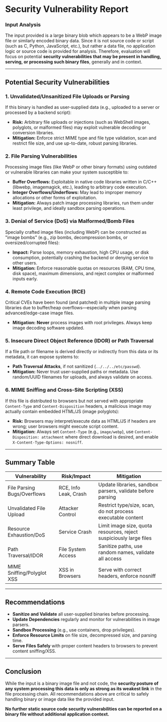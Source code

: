 # Security Vulnerability Report

### Input Analysis

The input provided is a large binary blob which appears to be a WebP image file or similarly encoded binary data. Since it is not source code or script (such as C, Python, JavaScript, etc.), but rather a data file, no application logic or source code is provided for analysis. Therefore, evaluation will focus on potential **security vulnerabilities that may be present in handling, serving, or processing such binary files**, generally and in context.

---

## Potential Security Vulnerabilities

### 1. **Unvalidated/Unsanitized File Uploads or Parsing**
If this binary is handled as user-supplied data (e.g., uploaded to a server or processed by a backend script):

- **Risk:** Arbitrary file uploads or injections (such as WebShell images, polyglots, or malformed files) may exploit vulnerable decoding or conversion libraries.
- **Mitigation:** Enforce strict MIME type and file type validation, scan and restrict file size, and use up-to-date, robust parsing libraries.

### 2. **File Parsing Vulnerabilities**
Processing image files (like WebP or other binary formats) using outdated or vulnerable libraries can make your system susceptible to:

- **Buffer Overflows:** Exploitable in native code libraries written in C/C++ (libwebp, imagemagick, etc.), leading to arbitrary code execution.
- **Integer Overflows/Underflows:** May lead to improper memory allocations or other forms of exploitation.
- **Mitigation:** Always patch image processing libraries, run them under least privilege, and ideally sandbox parsing operations.

### 3. **Denial of Service (DoS) via Malformed/Bomb Files**
Specially crafted image files (including WebP) can be constructed as "image bombs" (e.g., zip bombs, decompression bombs, or oversized/corrupted files):

- **Impact:** Parse loops, memory exhaustion, high CPU usage, or disk consumption, potentially crashing the backend or denying service to other users.
- **Mitigation:** Enforce reasonable quotas on resources (RAM, CPU time, disk space), maximum dimensions, and reject complex or malformed inputs early.

### 4. **Remote Code Execution (RCE)**
Critical CVEs have been found (and patched) in multiple image parsing libraries due to buffer/heap overflows—especially when parsing advanced/edge-case image files.

- **Mitigation:** **Never** process images with root privileges. Always keep image decoding software updated.

### 5. **Insecure Direct Object Reference (IDOR) or Path Traversal**
If a file path or filename is derived directly or indirectly from this data or its metadata, it can expose systems to:

- **Path Traversal Attacks**, if not sanitized (`../../../etc/passwd`).
- **Mitigation:** Never trust user-supplied paths or metadata. Use random/UUID filenames for uploads, and always validate on access.

### 6. **MIME Sniffing and Cross-Site Scripting (XSS)**
If this file is distributed to browsers but not served with appropriate `Content-Type` and `Content-Disposition` headers, a malicious image may actually contain embedded HTML/JS (image polyglots):

- **Risk:** Browsers may interpret/execute data as HTML/JS if headers are wrong; user browsers might execute script content.
- **Mitigation:** Always set `Content-Type` (e.g., `image/webp`), use `Content-Disposition: attachment` where direct download is desired, and enable `X-Content-Type-Options: nosniff`.

---

## Summary Table

| Vulnerability                  | Risk/Impact           | Mitigation                                                         |
|------------------------------- |----------------------|--------------------------------------------------------------------|
| File Parsing Bugs/Overflows    | RCE, Info Leak, Crash| Update libraries, sandbox parsers, validate before parsing         |
| Unvalidated File Upload        | Attacker Control     | Restrict type/size, scan, do not process executable content        |
| Resource Exhaustion/DoS        | Service Crash        | Limit image size, quota resources, reject suspiciously large files |
| Path Traversal/IDOR            | File System Access   | Sanitize paths, use random names, validate all access              |
| MIME Sniffing/Polyglot XSS     | XSS in Browsers      | Serve with correct headers, enforce nosniff                        |

---

## Recommendations

- **Sanitize and Validate** all user-supplied binaries before processing.
- **Update Dependencies** regularly and monitor for vulnerabilities in image parsers.
- **Sandbox Processing** (e.g., use containers, drop privileges).
- **Enforce Resource Limits** on file size, decompressed size, and parsing time.
- **Serve Files Safely** with proper content headers to browsers to prevent content sniffing/XSS.

---

## Conclusion

While the input is a binary image file and not code, the **security posture of any system processing this data is only as strong as its weakest link** in the file processing chain. All recommendations above are critical to safely handling binary or image data like the provided input.

**No further static source code security vulnerabilities can be reported on a binary file without additional application context.**